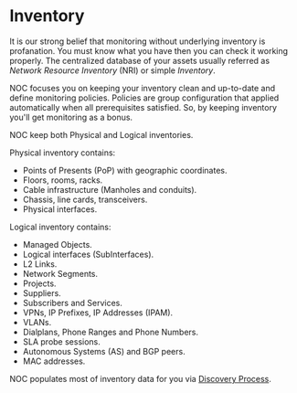 # Inventory

It is our strong belief that monitoring without underlying inventory
is profanation. You must know what you have then you can check it working
properly. The centralized database of your assets usually referred
as *Network Resource Inventory* (NRI) or simple *Inventory*.

NOC focuses you on keeping your inventory clean and up-to-date and define monitoring
policies. Policies are group configuration that applied automatically
when all prerequisites satisfied. So, by keeping inventory you'll get
monitoring as a bonus.

NOC keep both Physical and Logical inventories.

Physical inventory contains:

* Points of Presents (PoP) with geographic coordinates.
* Floors, rooms, racks.
* Cable infrastructure (Manholes and conduits).
* Chassis, line cards, transceivers.
* Physical interfaces.

Logical inventory contains:

* Managed Objects.
* Logical interfaces (SubInterfaces).
* L2 Links.
* Network Segments.
* Projects.
* Suppliers.
* Subscribers and Services.
* VPNs, IP Prefixes, IP Addresses (IPAM).
* VLANs.
* Dialplans, Phone Ranges and Phone Numbers.
* SLA probe sessions.
* Autonomous Systems (AS) and BGP peers.
* MAC addresses.

NOC populates most of inventory data for you via [Discovery Process](../discovery-reference/index.md).

